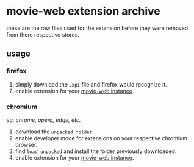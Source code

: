 # movie-web extension archive
these are the raw files used for the extension before they were removed from there respective stores.

## usage
### firefox 
1. simply download the `.xpi` file and firefox would recognize it.
2. enable extension for your [movie-web instance](https://film.kace.dev).

### chromium
*eg. _chrome, opera, edge, etc._*
1. download the `unpacked folder`.
2. enable developer mode for extensions on your respective chromium browser.
3. find `load unpacked` and install the folder previously downloaded.
4. enable extension for your [movie-web instance](https://film.kace.dev).
